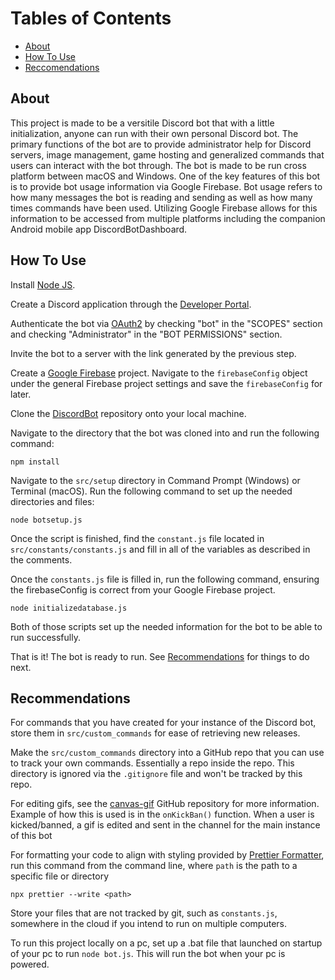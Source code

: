 # Tables of Contents

-   [About](#about)
-   [How To Use](#how-to-use)
-   [Reccomendations](#recommendations)

## About

This project is made to be a versitile Discord bot that with a little initialization, anyone can run with their own personal Discord bot. The primary functions of the bot are to provide administrator help for Discord servers, image management, game hosting and generalized commands that users can interact with the bot through. The bot is made to be run cross platform between macOS and Windows. One of the key features of this bot is to provide bot usage information via Google Firebase. Bot usage refers to how many messages the bot is reading and sending as well as how many times commands have been used. Utilizing Google Firebase allows for this information to be accessed from multiple platforms including the companion Android mobile app DiscordBotDashboard.

## How To Use

Install [Node JS].

Create a Discord application through the [Developer Portal].

Authenticate the bot via [OAuth2] by checking "bot" in the "SCOPES" section and checking "Administrator" in the "BOT PERMISSIONS" section.

Invite the bot to a server with the link generated by the previous step.

Create a [Google Firebase] project. Navigate to the `firebaseConfig` object under the general Firebase project settings and save the `firebaseConfig` for later.

Clone the [DiscordBot] repository onto your local machine.

Navigate to the directory that the bot was cloned into and run the following command:

```
npm install
```

Navigate to the `src/setup` directory in Command Prompt (Windows) or Terminal (macOS). Run the following command to set up the needed directories and files:

```
node botsetup.js
```

Once the script is finished, find the `constant.js` file located in `src/constants/constants.js` and fill in all of the variables as described in the comments.

Once the `constants.js` file is filled in, run the following command, ensuring the firebaseConfig is correct from your Google Firebase project.

```
node initializedatabase.js
```

Both of those scripts set up the needed information for the bot to be able to run successfully.

That is it! The bot is ready to run. See [Recommendations](#recommendations) for things to do next.

## Recommendations

For commands that you have created for your instance of the Discord bot, store them in `src/custom_commands` for ease of retrieving new releases.

Make the `src/custom_commands` directory into a GitHub repo that you can use to track your own commands. Essentially a repo inside the repo. This directory is ignored via the `.gitignore` file and won't be tracked by this repo.

For editing gifs, see the [canvas-gif] GitHub repository for more information. Example of how this is used is in the `onKickBan()` function. When a user is kicked/banned, a gif is edited and sent in the channel for the main instance of this bot

For formatting your code to align with styling provided by [Prettier Formatter], run this command from the command line, where `path` is the path to a specific file or directory

```
npx prettier --write <path>
```

Store your files that are not tracked by git, such as `constants.js`, somewhere in the cloud if you intend to run on multiple computers.

To run this project locally on a pc, set up a .bat file that launched on startup of your pc to run `node bot.js`. This will run the bot when your pc is powered.

[Node JS]: https://nodejs.org/en
[Discord JS]: https://Discord.js.org/
[Google Firebase]: https://firebase.google.com/?gad=1&gclid=Cj0KCQjwzdOlBhCNARIsAPMwjbwsfaH4JpU6-t17n2vcnwwPp2mO-GNbUWrTj_7uWTxdCmZhMEAX0XMaAjktEALw_wcB&gclsrc=aw.ds
[Prettier Formatter]: https://prettier.io/
[Developer Portal]: https://Discord.com/developers/applications
[OAuth2]: https://Discord.com/developers/docs/topics/oauth2
[DiscordBot]: https://github.com/Logan-Rising/DiscordBot
[canvas-gif]: https://github.com/newtykins/canvas-gif
